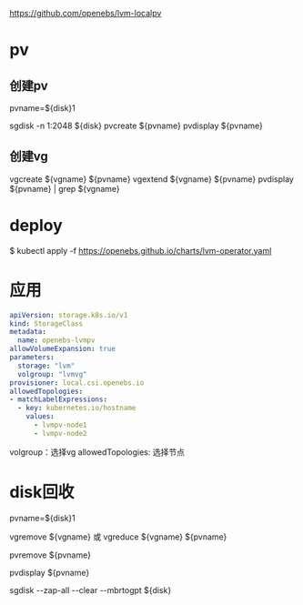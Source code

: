
https://github.com/openebs/lvm-localpv

# pv 
## 创建pv
pvname=${disk}1

sgdisk -n 1:2048 ${disk}
pvcreate ${pvname}
pvdisplay ${pvname}


## 创建vg
vgcreate ${vgname} ${pvname}
vgextend ${vgname} ${pvname}
pvdisplay ${pvname} | grep ${vgname}


# deploy
$ kubectl apply -f https://openebs.github.io/charts/lvm-operator.yaml


# 应用

```yaml
apiVersion: storage.k8s.io/v1
kind: StorageClass
metadata:
  name: openebs-lvmpv
allowVolumeExpansion: true
parameters:
  storage: "lvm"
  volgroup: "lvmvg"
provisioner: local.csi.openebs.io
allowedTopologies:
- matchLabelExpressions:
  - key: kubernetes.io/hostname
    values:
      - lvmpv-node1
      - lvmpv-node2
```
volgroup：选择vg
allowedTopologies: 选择节点

# disk回收
pvname=${disk}1

vgremove ${vgname} 或 vgreduce ${vgname} ${pvname}

pvremove ${pvname}

pvdisplay ${pvname}

sgdisk --zap-all --clear --mbrtogpt ${disk}

